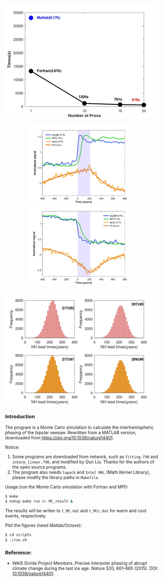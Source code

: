 <p align="center">
 <img src="./figs/MC_time_comparison.jpeg" width="600"/>
</p>

<p align="center">
    <img src="./figs/warm_stack.jpeg" width="350"/>
    <img src="./figs/cool_stack.jpeg" width="350"/>
</p>

<p align="center">
 <img src="./figs/FourHist.jpeg" width="600"/>
</p>

### Introduction
The program is a Monte Carlo simulation to calculate the interhemispheric phasing of the bipolar seesaw. Rewritten from a MATLAB version, downloaded from https://doi.org/10.1038/nature14401.

Notice:
1. Some programs are downloaded from network, such as `fitting.f90` and `interp_linear.f90`, and modified by Qun Liu. Thanks for the authors of the open source programs.
2. The program also needs `lapack` and `Intel MKL` (Math Kernel Library), please modify the library paths in `Makefile`.

Usage (run the Monte Carlo simulation with Fortran and MPI):
```bash
$ make
$ nohup make run &> MC_result &
```
The results will be writen to `t_MC.dat` and `t_MCc.dat` for warm and cool events, respectively.

Plot the figures (need Matlab/Octave):
```bash
$ cd scripts 
$ ./run.sh
```

### Reference:
* WAIS Divide Project Members. Precise interpolar phasing of abrupt climate change during the last ice age. *Nature* 520, 661–665 (2015). DOI: [10.1038/nature14401](https://doi.org/10.1038/nature14401).
